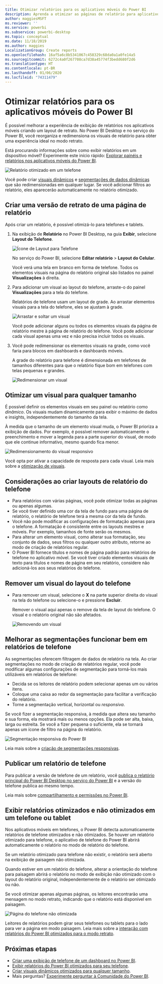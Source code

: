 ```yaml
---
title: Otimizar relatórios para os aplicativos móveis do Power BI
description: Aprenda a otimizar as páginas de relatório para aplicativos móveis do Power BI criando uma versão de retrato do relatório, especificamente para telefones e tablets.
author: maggiesMSFT
ms.reviewer: ''
ms.service: powerbi
ms.subservice: powerbi-desktop
ms.topic: conceptual
ms.date: 11/18/2019
ms.author: maggies
LocalizationGroup: Create reports
ms.openlocfilehash: 16af5a6c8b5341067c458329c68da0a1a0fe14a5
ms.sourcegitcommit: 6272c4a0f267708ca7d38a45774f3bedd680f2d6
ms.translationtype: HT
ms.contentlocale: pt-BR
ms.lasthandoff: 01/06/2020
ms.locfileid: "74311479"
---
```

# <a name="optimize-reports-for-the-power-bi-mobile-apps"></a>Otimizar relatórios para os aplicativos móveis do Power BI
É possível melhorar a experiência de exibição de relatórios nos aplicativos móveis criando um layout de retrato. No Power BI Desktop e no serviço do Power BI, você reorganiza e redimensiona os visuais de relatório para obter uma experiência ideal no modo retrato.  

Está procurando informações sobre como exibir relatórios em um dispositivo móvel? Experimente este início rápido: [Explorar painéis e relatórios nos aplicativos móveis do Power BI](consumer/mobile/mobile-apps-quickstart-view-dashboard-report.md).

![Relatório otimizado em um telefone](media/desktop-create-phone-report/desktop-create-phone-report-1.png)

Você pode criar [visuais dinâmicos](#optimize-a-visual-for-any-size) e [segmentações de dados dinâmicas](#enhance-slicers-to-work-well-in-phone-reports) que são redimensionadas em qualquer lugar. Se você adicionar filtros ao relatório, eles aparecerão automaticamente no relatório otimizado.

## <a name="lay-out-a-portrait-version-of-a-report-page"></a>Criar uma versão de retrato de uma página de relatório

Após criar um relatório, é possível otimizá-lo para telefones e tablets.

1. Na exibição de **Relatório** no Power BI Desktop, na guia **Exibir**, selecione **Layout do Telefone**.  
   
    ![Ícone de Layout para Telefone](media/desktop-create-phone-report/desktop-create-phone-report-3.png)
   
    No serviço do Power BI, selecione **Editar relatório** > **Layout do Celular**.

    Você verá uma tela em branco em forma de telefone. Todos os elementos visuais na página do relatório original são listados no painel **Visualizações** à direita.

1. Para adicionar um visual ao layout do telefone, arraste-o do painel **Visualizações** para a tela do telefone.
   
    Relatórios de telefone usam um layout de grade. Ao arrastar elementos visuais para a tela do telefone, eles se ajustam à grade.
   
    ![Arrastar e soltar um visual](media/desktop-create-phone-report/desktop-create-phone-report-4.gif)
   
    Você pode adicionar alguns ou todos os elementos visuais da página de relatório mestre à página de relatório do telefone. Você pode adicionar cada visual apenas uma vez e não precisa incluir todos os visuais.

1. Você pode redimensionar os elementos visuais na grade, como você faria para blocos em dashboards e dashboards móveis.
   
   A grade do relatório para telefone é dimensionada em telefones de tamanhos diferentes para que o relatório fique bom em telefones com telas pequenas e grandes.
   
   ![Redimensionar um visual](media/desktop-create-phone-report/desktop-create-phone-report-5.gif)

## <a name="optimize-a-visual-for-any-size"></a>Otimizar um visual para qualquer tamanho
É possível definir os elementos visuais em seu painel ou relatório como *dinâmico*. Os visuais mudam dinamicamente para exibir o máximo de dados e insights, independentemente do tamanho da tela. 

À medida que o tamanho de um elemento visual muda, o Power BI prioriza a exibição de dados. Por exemplo, é possível remover automaticamente o preenchimento e mover a legenda para a parte superior do visual, de modo que ele continue informativo, mesmo quando fica menor.

![Redimensionamento do visual responsivo](media/desktop-create-phone-report/desktop-create-phone-report-6.gif)

Você opta por ativar a capacidade de resposta para cada visual. Leia mais sobre a [otimização de visuais](visuals/desktop-create-responsive-visuals.md).

## <a name="considerations-when-creating-phone-report-layouts"></a>Considerações ao criar layouts de relatório do telefone
* Para relatórios com várias páginas, você pode otimizar todas as páginas ou apenas algumas. 
* Se você tiver definido uma cor da tela de fundo para uma página de relatório, o relatório de telefone terá a mesma cor da tela de fundo.
* Você não pode modificar as configurações de formatação apenas para o telefone. A formatação é consistente entre os layouts mestres e móveis. Por exemplo, tamanhos de fonte serão os mesmos.
* Para alterar um elemento visual, como alterar sua formatação, seu conjunto de dados, seus filtros ou qualquer outro atributo, retorne ao modo de criação de relatórios regular.
* O Power BI fornece títulos e nomes de página padrão para relatórios de telefone no aplicativo móvel. Se você tiver criado elementos visuais de texto para títulos e nomes de página em seu relatório, considere não adicioná-los aos seus relatórios do telefone.     

## <a name="remove-a-visual-from-the-phone-layout"></a>Remover um visual do layout do telefone
* Para remover um visual, selecione o **X** na parte superior direita do visual na tela do telefone ou selecione-o e pressione **Excluir**.
  
   Remover o visual aqui apenas o remove da tela de layout do telefone. O visual e o relatório original não são afetados.
  
   ![Removendo um visual](media/desktop-create-phone-report/desktop-create-phone-report-7.gif)

## <a name="enhance-slicers-to-work-well-in-phone-reports"></a>Melhorar as segmentações funcionar bem em relatórios de telefone
As segmentações oferecem filtragem de dados de relatório na tela. Ao criar segmentações no modo de criação de relatórios regular, você pode modificar algumas configurações de segmentação para torná-los mais utilizáveis em relatórios de telefone:

* Decida se os leitores de relatório podem selecionar apenas um ou vários itens.
* Coloque uma caixa ao redor da segmentação para facilitar a verificação do relatório.
* Torne a segmentação vertical, horizontal ou *responsiva*. 

Se você fizer a segmentação responsiva, à medida que altera seu tamanho e sua forma, ela mostrará mais ou menos opções. Ela pode ser alta, baixa, larga ou estreita. Se você a fizer pequena o suficiente, ela se tornará apenas um ícone de filtro na página do relatório. 

![Segmentação responsiva do Power BI](media/desktop-create-phone-report/desktop-create-phone-report-8.png)

Leia mais sobre a [criação de segmentações responsivas](power-bi-slicer-filter-responsive.md).

## <a name="publish-a-phone-report"></a>Publicar um relatório de telefone
Para publicar a versão de telefone de um relatório, você [publica o relatório principal do Power BI Desktop no serviço do Power BI](desktop-upload-desktop-files.md) e a versão do telefone publica ao mesmo tempo.
  
Leia mais sobre [compartilhamento e permissões no Power BI](service-how-to-collaborate-distribute-dashboards-reports.md).

## <a name="view-optimized-and-unoptimized-reports-on-a-phone-or-tablet"></a>Exibir relatórios otimizados e não otimizados em um telefone ou tablet
Nos aplicativos móveis em telefones, o Power BI detecta automaticamente relatórios de telefone otimizados e não otimizados. Se houver um relatório otimizado para telefone, o aplicativo de telefone do Power BI abrirá automaticamente o relatório no modo de relatório do telefone.

Se um relatório otimizado para telefone não existir, o relatório será aberto na exibição de paisagem não otimizada.  

Quando estiver em um relatório do telefone, alterar a orientação do telefone para paisagem abrirá o relatório no modo de exibição não otimizado com o layout do relatório original, independentemente de o relatório ser otimizado ou não.

Se você otimizar apenas algumas páginas, os leitores encontrarão uma mensagem no modo retrato, indicando que o relatório está disponível em paisagem.

![Página do telefone não otimizada](media/desktop-create-phone-report/desktop-create-phone-report-9.png)

Leitores de relatórios podem girar seus telefones ou tablets para o lado para ver a página em modo paisagem. Leia mais sobre a [interação com relatórios do Power BI otimizados para o modo retrato](consumer/mobile/mobile-apps-view-phone-report.md).

## <a name="next-steps"></a>Próximas etapas
* [Criar uma exibição de telefone de um dashboard no Power BI](service-create-dashboard-mobile-phone-view.md).
* [Exibir relatórios do Power BI otimizados para seu telefone](consumer/mobile/mobile-apps-view-phone-report.md).
* [Criar visuais dinâmicos otimizados para qualquer tamanho](visuals/desktop-create-responsive-visuals.md).
* Mais perguntas? [Experimente perguntar à Comunidade do Power BI](https://community.powerbi.com/).

